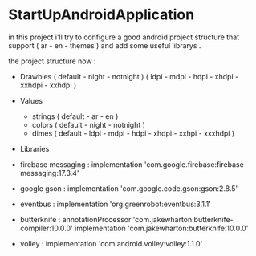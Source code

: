 # StartUpAndroidApplication

in this project i'll try to configure a good android project structure that support ( ar - en - themes ) and
add some useful librarys .

the project structure now :

- Drawbles ( default - night - notnight ) ( ldpi - mdpi - hdpi - xhdpi - xxhdpi - xxhdpi )

- Values
  
  - strings ( default - ar - en )
  - colors ( default - night - notnight )
  - dimes ( default - ldpi - mdpi - hdpi - xhdpi - xxhpi - xxxhdpi )
  
 - Libraries 
 
  - firebase messaging : 
          implementation 'com.google.firebase:firebase-messaging:17.3.4'
         
  - google gson : 
          implementation 'com.google.code.gson:gson:2.8.5'
          
  - eventbus : 
          implementation 'org.greenrobot:eventbus:3.1.1'
          
  - butterknife : 
           annotationProcessor 'com.jakewharton:butterknife-compiler:10.0.0'
           implementation 'com.jakewharton:butterknife:10.0.0'
           
  - volley : 
           implementation 'com.android.volley:volley:1.1.0'
